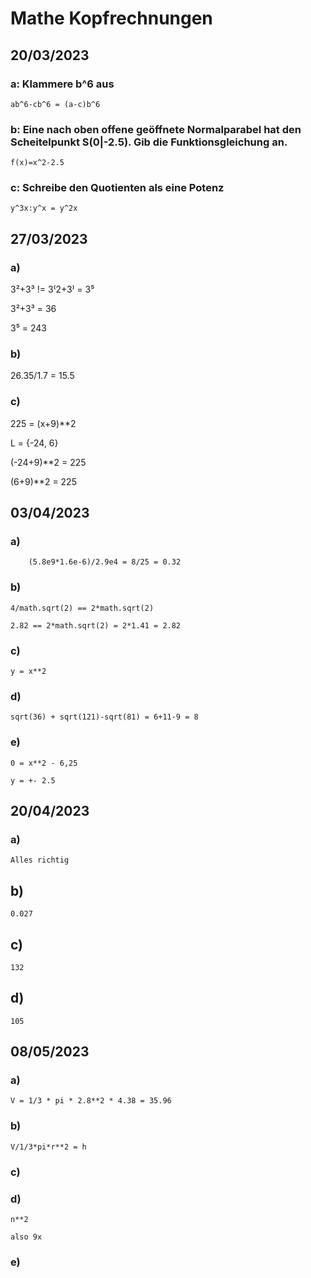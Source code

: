 # Mathe Kopfrechnungen

## 20/03/2023

### a: Klammere b^6 aus

    ab^6-cb^6 = (a-c)b^6

### b: Eine nach oben offene geöffnete Normalparabel hat den Scheitelpunkt S(0|-2.5). Gib die Funktionsgleichung an.

    f(x)=x^2-2.5

### c: Schreibe den Quotienten als eine Potenz

    y^3x:y^x = y^2x


## 27/03/2023

### a)

3²+3³ != 3⁽2+3⁾ = 3⁵

3²+3³ = 36

3⁵ = 243

### b)

26.35/1.7 = 15.5


### c)

225 = (x+9)**2

L = {-24, 6}

(-24+9)**2 = 225

(6+9)**2 = 225



## 03/04/2023

### a)
    
        (5.8e9*1.6e-6)/2.9e4 = 8/25 = 0.32

### b)

    4/math.sqrt(2) == 2*math.sqrt(2)

    2.82 == 2*math.sqrt(2) = 2*1.41 = 2.82

### c)

    y = x**2

### d)

    sqrt(36) + sqrt(121)-sqrt(81) = 6+11-9 = 8

### e)

    0 = x**2 - 6,25

    y = +- 2.5


## 20/04/2023

### a)
    
    Alles richtig

## b)

    0.027

## c)

    132

## d)

    105



## 08/05/2023

### a)

    V = 1/3 * pi * 2.8**2 * 4.38 = 35.96

### b)

    V/1/3*pi*r**2 = h

### c)



### d)

    n**2

    also 9x

### e)
